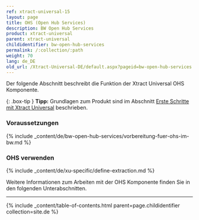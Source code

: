 ```yaml
---
ref: xtract-universal-15
layout: page
title: OHS (Open Hub Services)
description: BW Open Hub Services
product: xtract-universal
parent: xtract-universal
childidentifier: bw-open-hub-services
permalink: /:collection/:path
weight: 70
lang: de_DE
old_url: /Xtract-Universal-DE/default.aspx?pageid=bw-open-hub-services
---
```

Der folgende Abschnitt beschreibt die Funktion der Xtract Universal OHS Komponente.

{: .box-tip }
**Tipp:** Grundlagen zum Produkt sind im Abschnitt [Erste Schritte mit Xtract Universal](./erste-schritte) beschrieben.

### Voraussetzungen

{% include _content/de/bw-open-hub-services/vorbereitung-fuer-ohs-im-bw.md %}
  
### OHS verwenden
{% include _content/de/xu-specific/define-extraction.md %}

Weitere Informationen zum Arbeiten mit der OHS Komponente finden Sie in den folgenden Unterabschnitten.

---

{% include _content/table-of-contents.html parent=page.childidentifier collection=site.de %}